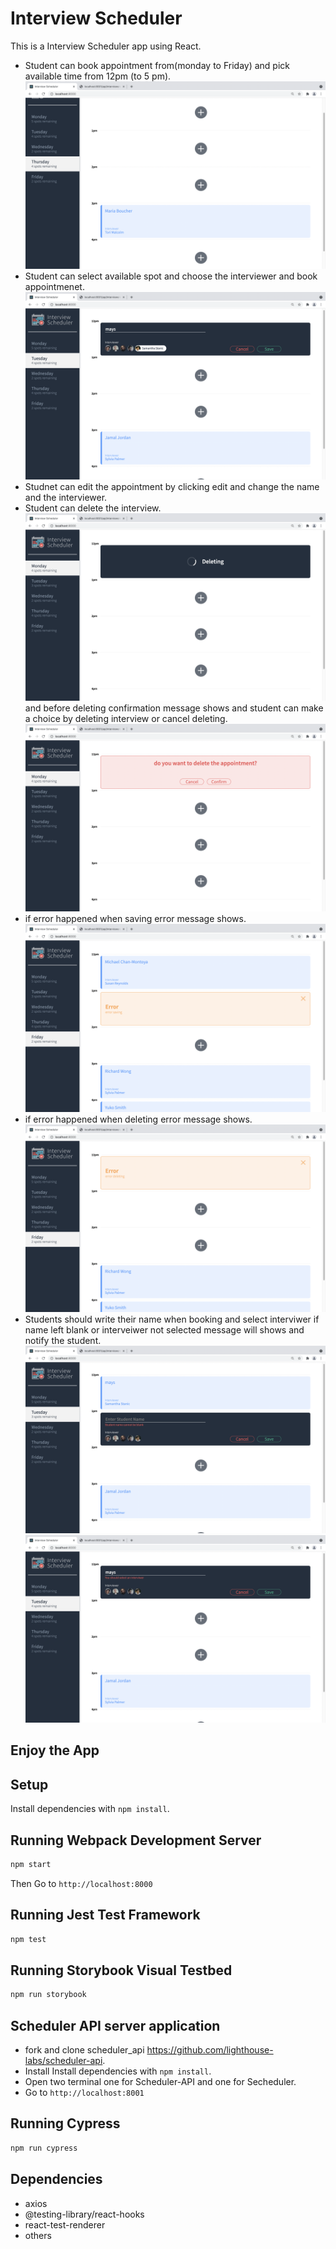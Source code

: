 # Interview Scheduler
This is a Interview Scheduler app using React.
* Student  can book appointment from(monday to Friday) and pick available time from 12pm (to 5 pm).
![Scheduler-view.png](https://github.com/mays4/Scheduler/blob/master/Docs/Scheduler-view.png?raw=true)
* Student can select available spot and choose the interviewer and book appointmenet.
![Saving-an-appointment.png](https://github.com/mays4/Scheduler/blob/master/Docs/Saving-an-appointment.png?raw=true)
* Studnet can edit the appointment by clicking edit and change the name and  the interviewer.
* Student  can delete the interview.
![deleting.png](https://github.com/mays4/Scheduler/blob/master/Docs/deleting.png?raw=true) and before deleting confirmation  message shows and student can make a choice by deleting interview or cancel deleting.
![Confirm_deleting.png](https://github.com/mays4/Scheduler/blob/master/Docs/Confirm_deleting.png?raw=true)
* if error happened when saving error message shows.
 ![Error_saving.png](https://github.com/mays4/Scheduler/blob/master/Docs/Error_saving.png?raw=true)
* if error happened when deleting error message shows.
 ![message_Error_deleting.png](https://github.com/mays4/Scheduler/blob/master/Docs/message_Error_deleting.png?raw=true)
* Students should  write  their name when booking and select  interviwer if name left blank or interveiwer not selected  message will shows and notify the student.
![message_blank_name.png](https://github.com/mays4/Scheduler/blob/master/Docs/message_blank_name.png?raw=true) 
![Message_saving_without_Interviewer_name.png](https://github.com/mays4/Scheduler/blob/master/Docs/Message_saving_without_Interviewer_name.png?raw=true)

## Enjoy the App 

## Setup

Install dependencies with `npm install`.


## Running Webpack Development Server

```sh
npm start
```
Then Go to `http://localhost:8000` 
## Running Jest Test Framework

```sh
npm test
```

## Running Storybook Visual Testbed

```sh
npm run storybook
```
## Scheduler API server application
* fork and clone scheduler_api https://github.com/lighthouse-labs/scheduler-api.
* Install Install dependencies with `npm install`.
* Open two terminal one for Scheduler-API and one for Secheduler.
*  Go to `http://localhost:8001`



## Running Cypress 
``` sh
npm run cypress
```
## Dependencies
- axios
- @testing-library/react-hooks
- react-test-renderer
- others